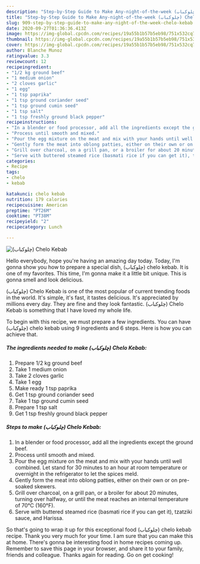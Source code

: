 ```yaml
---
description: "Step-by-Step Guide to Make Any-night-of-the-week (چلوکباب) Chelo Kebab"
title: "Step-by-Step Guide to Make Any-night-of-the-week (چلوکباب) Chelo Kebab"
slug: 909-step-by-step-guide-to-make-any-night-of-the-week-chelo-kebab
date: 2020-09-27T01:36:36.413Z
image: https://img-global.cpcdn.com/recipes/19a55b1b57b5eb98/751x532cq70/چلوکباب-chelo-kebab-recipe-main-photo.jpg
thumbnail: https://img-global.cpcdn.com/recipes/19a55b1b57b5eb98/751x532cq70/چلوکباب-chelo-kebab-recipe-main-photo.jpg
cover: https://img-global.cpcdn.com/recipes/19a55b1b57b5eb98/751x532cq70/چلوکباب-chelo-kebab-recipe-main-photo.jpg
author: Blanche Munoz
ratingvalue: 3.3
reviewcount: 12
recipeingredient:
- "1/2 kg ground beef"
- "1 medium onion"
- "2 cloves garlic"
- "1 egg"
- "1 tsp paprika"
- "1 tsp ground coriander seed"
- "1 tsp ground cumin seed"
- "1 tsp salt"
- "1 tsp freshly ground black pepper"
recipeinstructions:
- "In a blender or food processor, add all the ingredients except the ground beef."
- "Process until smooth and mixed."
- "Pour the egg mixture on the meat and mix with your hands until well combined. Let stand for 30 minutes to an hour at room temperature or overnight in the refrigerator to let the spices meld."
- "Gently form the meat into oblong patties, either on their own or on pre-soaked skewers."
- "Grill over charcoal, on a grill pan, or a broiler for about 20 minutes, turning over halfway, or until the meat reaches an internal temperature of 70°C (160°F)."
- "Serve with buttered steamed rice (basmati rice if you can get it), tzatziki sauce, and Harissa."
categories:
- Recipe
tags:
- chelo
- kebab

katakunci: chelo kebab 
nutrition: 179 calories
recipecuisine: American
preptime: "PT26M"
cooktime: "PT38M"
recipeyield: "2"
recipecategory: Lunch

---
```



![(چلوکباب) Chelo Kebab](https://img-global.cpcdn.com/recipes/19a55b1b57b5eb98/751x532cq70/چلوکباب-chelo-kebab-recipe-main-photo.jpg)

Hello everybody, hope you're having an amazing day today. Today, I'm gonna show you how to prepare a special dish, (چلوکباب) chelo kebab. It is one of my favorites. This time, I'm gonna make it a little bit unique. This is gonna smell and look delicious.



(چلوکباب) Chelo Kebab is one of the most popular of current trending foods in the world. It's simple, it's fast, it tastes delicious. It's appreciated by millions every day. They are fine and they look fantastic. (چلوکباب) Chelo Kebab is something that I have loved my whole life.


To begin with this recipe, we must prepare a few ingredients. You can have (چلوکباب) chelo kebab using 9 ingredients and 6 steps. Here is how you can achieve that.

<!--inarticleads1-->

##### The ingredients needed to make (چلوکباب) Chelo Kebab:

1. Prepare 1/2 kg ground beef
1. Take 1 medium onion
1. Take 2 cloves garlic
1. Take 1 egg
1. Make ready 1 tsp paprika
1. Get 1 tsp ground coriander seed
1. Take 1 tsp ground cumin seed
1. Prepare 1 tsp salt
1. Get 1 tsp freshly ground black pepper




<!--inarticleads2-->

##### Steps to make (چلوکباب) Chelo Kebab:

1. In a blender or food processor, add all the ingredients except the ground beef.
1. Process until smooth and mixed.
1. Pour the egg mixture on the meat and mix with your hands until well combined. Let stand for 30 minutes to an hour at room temperature or overnight in the refrigerator to let the spices meld.
1. Gently form the meat into oblong patties, either on their own or on pre-soaked skewers.
1. Grill over charcoal, on a grill pan, or a broiler for about 20 minutes, turning over halfway, or until the meat reaches an internal temperature of 70°C (160°F).
1. Serve with buttered steamed rice (basmati rice if you can get it), tzatziki sauce, and Harissa.




So that's going to wrap it up for this exceptional food (چلوکباب) chelo kebab recipe. Thank you very much for your time. I am sure that you can make this at home. There's gonna be interesting food in home recipes coming up. Remember to save this page in your browser, and share it to your family, friends and colleague. Thanks again for reading. Go on get cooking!
